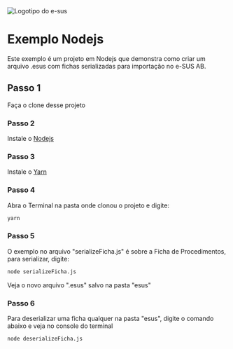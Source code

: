 <img src="https://atencaobasica.saude.rs.gov.br/upload/recortes/201907/26091445_13110_GD.png" alt="Logotipo do e-sus" />


# Exemplo Nodejs

Este exemplo é um projeto em Nodejs que demonstra como criar um arquivo .esus com fichas serializadas para importação no e-SUS AB.

## Passo 1

Faça o clone desse projeto

### Passo 2

Instale o [Nodejs](https://nodejs.org/en/)

### Passo 3

Instale o [Yarn](https://yarnpkg.com/getting-started/install)

### Passo 4

Abra o Terminal na pasta onde clonou o projeto e digite: 

```bash
yarn
```

### Passo 5

O exemplo no arquivo "serializeFicha.js" é sobre a Ficha de Procedimentos, para serializar, digite:

```bash
node serializeFicha.js
```

Veja o novo arquivo ".esus" salvo na pasta "esus"

### Passo 6

Para deserializar uma ficha qualquer na pasta "esus", digite o comando abaixo e veja no console do terminal

```bash
node deserializeFicha.js
```
